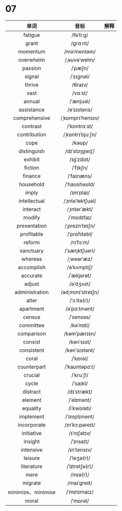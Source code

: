 # 07

|        单词        |       音标        | 解释 |
| :----------------: | :---------------: | :--: |
|      fatigue       |     /fəˈtiːɡ/     |      |
|       grant        |     /ɡrɑːnt/      |      |
|      momentum      |    /məˈmentəm/    |      |
|     overwhelm      |   /ˌəʊvəˈwelm/    |      |
|      passion       |      /ˈpæʃn/      |      |
|       signal       |     /ˈsɪɡnəl/     |      |
|       thrive       |      /θraɪv/      |      |
|        vast        |      /vɑːst/      |      |
|       annual       |     /ˈænjuəl/     |      |
|     assistance     |    /əˈsɪstəns/    |      |
|   comprehensive    | /ˌkɒmprɪˈhensɪv/  |      |
|      contrast      |   /ˈkɒntrɑːst/    |      |
|    contribution    | /ˌkɒntrɪˈbjuːʃn/  |      |
|        cope        |      /kəʊp/       |      |
|    distinguish     |   /dɪˈstɪŋɡwɪʃ/   |      |
|      exhibit       |    /ɪɡˈzɪbɪt/     |      |
|      fiction       |     /ˈfɪkʃn/      |      |
|      finance       |    /ˈfaɪnæns/     |      |
|     household      |   /ˈhaʊshəʊld/    |      |
|       imply        |     /ɪmˈplaɪ/     |      |
|    intellectual    | /ˌɪntəˈlektʃuəl/  |      |
|      interact      |   /ˌɪntərˈækt/    |      |
|       modify       |    /ˈmɒdɪfaɪ/     |      |
|    presentation    |  /ˌpreznˈteɪʃn/   |      |
|     profitable     |   /ˈprɒfɪtəbl/    |      |
|       reform       |     /rɪˈfɔːm/     |      |
|     sanctuary      |   /ˈsæŋktʃuəri/   |      |
|      whereas       |    /ˌweərˈæz/     |      |
|     accomplish     |    /əˈkʌmplɪʃ/    |      |
|      accurate      |    /ˈækjərət/     |      |
|       adjust       |     /əˈdʒʌst/     |      |
|   administration   | /ədˌmɪnɪˈstreɪʃn/ |      |
|       alter        |    /ˈɔːltə(r)/    |      |
|     apartment      |   /əˈpɑːtmənt/    |      |
|       census       |     /ˈsensəs/     |      |
|     committee      |     /kəˈmɪti/     |      |
|     comparison     |   /kəmˈpærɪsn/    |      |
|      consist       |    /kənˈsɪst/     |      |
|     consistent     |   /kənˈsɪstənt/   |      |
|       coral        |     /ˈkɒrəl/      |      |
|    counterpart     |   /ˈkaʊntəpɑːt/   |      |
|      crucial       |     /ˈkruːʃl/     |      |
|       cycle        |     /ˈsaɪkl/      |      |
|      distract      |    /dɪˈstrækt/    |      |
|      element       |    /ˈelɪmənt/     |      |
|      equality      |    /iˈkwɒləti/    |      |
|     implement      |   /ˈɪmplɪment/    |      |
|    incorporate     |  /ɪnˈkɔːpəreɪt/   |      |
|     initiative     |    /ɪˈnɪʃətɪv/    |      |
|      insight       |     /ˈɪnsaɪt/     |      |
|     intensive      |    /ɪnˈtensɪv/    |      |
|      leisure       |    /ˈleʒə(r)/     |      |
|     literature     |  /ˈlɪtrətʃə(r)/   |      |
|        mere        |     /mɪə(r)/      |      |
|      migrate       |    /maɪˈɡreɪt/    |      |
| minimize、minimise |    /ˈmɪnɪmaɪz/    |      |
|       moral        |     /ˈmɒrəl/      |      |